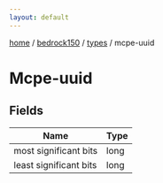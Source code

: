 ```yaml
---
layout: default
---
```


[home](/)  /  [bedrock150](/protocol/bedrock150)  /  [types](/protocol/bedrock150/types)  /  mcpe-uuid

# Mcpe-uuid

## Fields

Name | Type
---|---
most significant bits | long
least significant bits | long

